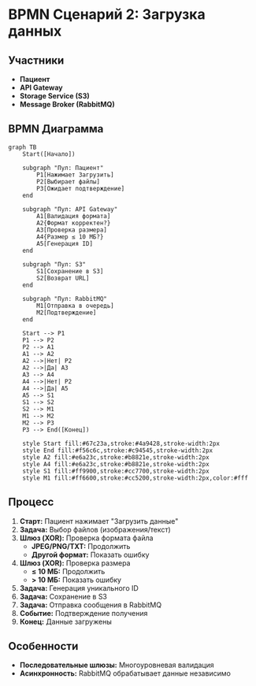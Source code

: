 # BPMN Сценарий 2: Загрузка данных

## Участники
- **Пациент**
- **API Gateway**
- **Storage Service (S3)**
- **Message Broker (RabbitMQ)**

## BPMN Диаграмма

```mermaid
graph TB
    Start([Начало])
    
    subgraph "Пул: Пациент"
        P1[Нажимает Загрузить]
        P2[Выбирает файлы]
        P3[Ожидает подтверждение]
    end
    
    subgraph "Пул: API Gateway"
        A1[Валидация формата]
        A2{Формат корректен?}
        A3[Проверка размера]
        A4{Размер ≤ 10 МБ?}
        A5[Генерация ID]
    end
    
    subgraph "Пул: S3"
        S1[Сохранение в S3]
        S2[Возврат URL]
    end
    
    subgraph "Пул: RabbitMQ"
        M1[Отправка в очередь]
        M2[Подтверждение]
    end
    
    Start --> P1
    P1 --> P2
    P2 --> A1
    A1 --> A2
    A2 -->|Нет| P2
    A2 -->|Да| A3
    A3 --> A4
    A4 -->|Нет| P2
    A4 -->|Да| A5
    A5 --> S1
    S1 --> S2
    S2 --> M1
    M1 --> M2
    M2 --> P3
    P3 --> End([Конец])
    
    style Start fill:#67c23a,stroke:#4a9428,stroke-width:2px
    style End fill:#f56c6c,stroke:#c94545,stroke-width:2px
    style A2 fill:#e6a23c,stroke:#b8821e,stroke-width:2px
    style A4 fill:#e6a23c,stroke:#b8821e,stroke-width:2px
    style S1 fill:#ff9900,stroke:#cc7700,stroke-width:2px
    style M1 fill:#ff6600,stroke:#cc5200,stroke-width:2px,color:#fff
```

## Процесс

1. **Старт:** Пациент нажимает "Загрузить данные"
2. **Задача:** Выбор файлов (изображения/текст)
3. **Шлюз (XOR):** Проверка формата файла
   - **JPEG/PNG/TXT:** Продолжить
   - **Другой формат:** Показать ошибку
4. **Шлюз (XOR):** Проверка размера
   - **≤ 10 МБ:** Продолжить
   - **> 10 МБ:** Показать ошибку
5. **Задача:** Генерация уникального ID
6. **Задача:** Сохранение в S3
7. **Задача:** Отправка сообщения в RabbitMQ
8. **Событие:** Подтверждение получения
9. **Конец:** Данные загружены

## Особенности
- **Последовательные шлюзы:** Многоуровневая валидация
- **Асинхронность:** RabbitMQ обрабатывает данные независимо
